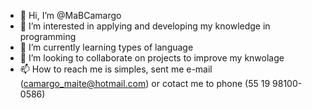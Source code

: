 - 👋 Hi, I’m @MaBCamargo
- 👀 I’m interested in applying and developing my knowledge in programming
- 🌱 I’m currently learning types of language
- 💞️ I’m looking to collaborate on projects to improve my knwolage
- 📫 How to reach me is simples, sent me e-mail (camargo_maite@hotmail.com) or cotact me to phone (55 19 98100-0586)

<!---
MaBCamargo/MaBCamargo is a ✨ special ✨ repository because its `README.md` (this file) appears on your GitHub profile.
You can click the Preview link to take a look at your changes.
--->
